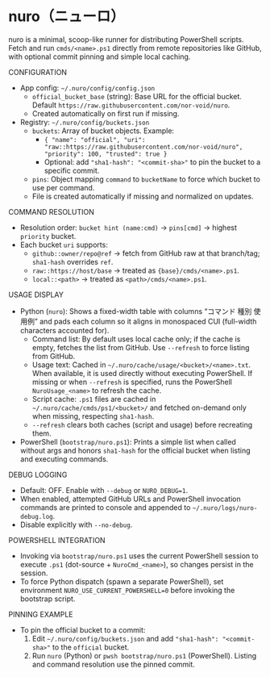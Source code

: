 # nuro（ニューロ）
nuro is a minimal, scoop-like runner for distributing PowerShell scripts. Fetch and run `cmds/<name>.ps1` directly from remote repositories like GitHub, with optional commit pinning and simple local caching.

CONFIGURATION
- App config: `~/.nuro/config/config.json`
  - `official_bucket_base` (string): Base URL for the official bucket. Default `https://raw.githubusercontent.com/nor-void/nuro`.
  - Created automatically on first run if missing.
- Registry: `~/.nuro/config/buckets.json`
  - `buckets`: Array of bucket objects. Example:
    - `{ "name": "official", "uri": "raw::https://raw.githubusercontent.com/nor-void/nuro", "priority": 100, "trusted": true }`
    - Optional: add `"sha1-hash": "<commit-sha>"` to pin the bucket to a specific commit.
  - `pins`: Object mapping `command` to `bucketName` to force which bucket to use per command.
  - File is created automatically if missing and normalized on updates.

COMMAND RESOLUTION
- Resolution order: `bucket hint (name:cmd)` → `pins[cmd]` → highest `priority` bucket.
- Each bucket `uri` supports:
  - `github::owner/repo@ref` → fetch from GitHub raw at that branch/tag; `sha1-hash` overrides `ref`.
  - `raw::https://host/base` → treated as `{base}/cmds/<name>.ps1`.
  - `local::<path>` → treated as `<path>/cmds/<name>.ps1`.

USAGE DISPLAY
- Python (`nuro`): Shows a fixed-width table with columns “コマンド  種別  使用例” and pads each column so it aligns in monospaced CUI (full-width characters accounted for).
  - Command list: By default uses local cache only; if the cache is empty, fetches the list from GitHub. Use `--refresh` to force listing from GitHub.
  - Usage text: Cached in `~/.nuro/cache/usage/<bucket>/<name>.txt`. When available, it is used directly without executing PowerShell. If missing or when `--refresh` is specified, runs the PowerShell `NuroUsage_<name>` to refresh the cache.
  - Script cache: `.ps1` files are cached in `~/.nuro/cache/cmds/ps1/<bucket>/` and fetched on-demand only when missing, respecting `sha1-hash`.
  - `--refresh` clears both caches (script and usage) before recreating them.
- PowerShell (`bootstrap/nuro.ps1`): Prints a simple list when called without args and honors `sha1-hash` for the official bucket when listing and executing commands.

DEBUG LOGGING
- Default: OFF. Enable with `--debug` or `NURO_DEBUG=1`.
- When enabled, attempted GitHub URLs and PowerShell invocation commands are printed to console and appended to `~/.nuro/logs/nuro-debug.log`.
- Disable explicitly with `--no-debug`.

POWERSHELL INTEGRATION
- Invoking via `bootstrap/nuro.ps1` uses the current PowerShell session to execute `.ps1` (dot-source + `NuroCmd_<name>`), so changes persist in the session.
- To force Python dispatch (spawn a separate PowerShell), set environment `NURO_USE_CURRENT_POWERSHELL=0` before invoking the bootstrap script.

PINNING EXAMPLE
- To pin the official bucket to a commit:
  1. Edit `~/.nuro/config/buckets.json` and add `"sha1-hash": "<commit-sha>"` to the `official` bucket.
  2. Run `nuro` (Python) or `pwsh bootstrap/nuro.ps1` (PowerShell). Listing and command resolution use the pinned commit.
